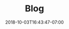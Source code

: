 ---
title: "Blog"
date: 2018-10-03T16:43:47-07:00
draft: false

description: DIESMO 5 IS A SOFTWARE DEVELOPMENT COMPANY THAT OPERATES A DIGITAL DESIGN AGENCY FOR WEB & BRAND DESIGN & DEVELOPMENT, BUILDS & PROVIDES EDUCATIONAL PROGRAMMING MATERIALS FOR YOUNG ASPIRING CODERS, AND JOURNEYS ON ITS OWN VENTURES IN MOBILE APP DEVELOPMENT, GAME DEVELOPMENT, INTERNET OF THINGS, VIRTUAL REALITY AND VOICE.  
---